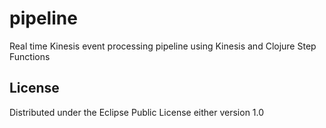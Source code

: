 # pipeline

Real time Kinesis event processing pipeline using Kinesis and Clojure Step Functions

## License

Distributed under the Eclipse Public License either version 1.0
